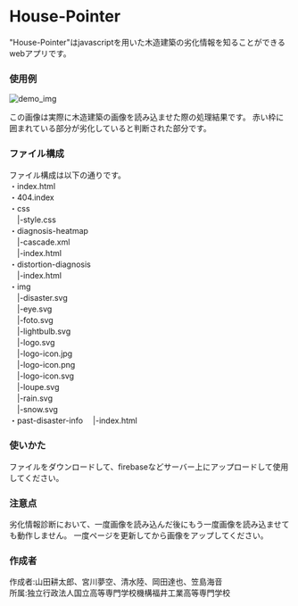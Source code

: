 # House-Pointer
 
"House-Pointer"はjavascriptを用いた木造建築の劣化情報を知ることができるwebアプリです。
 
 
### 使用例
![demo_img](https://drive.google.com/file/d/1dyTpHG1i-LlEkAiMCla-iXub1Kc1ZsWe/view?usp=sharing) 

この画像は実際に木造建築の画像を読み込ませた際の処理結果です。  赤い枠に囲まれている部分が劣化していると判断された部分です。


### ファイル構成
 ファイル構成は以下の通りです。  
・index.html  
・404.index    
・css  
　|-style.css  
・diagnosis-heatmap  
　|-cascade.xml  
　|-index.html  
・distortion-diagnosis  
　|-index.html  
・img  
　|-disaster.svg  
　|-eye.svg  
　|-foto.svg  
　|-lightbulb.svg  
　|-logo.svg  
　|-logo-icon.jpg  
　|-logo-icon.png  
　|-logo-icon.svg  
　|-loupe.svg  
　|-rain.svg  
　|-snow.svg  
・past-disaster-info
　|-index.html

### 使いかた
ファイルをダウンロードして、firebaseなどサーバー上にアップロードして使用してください。  

### 注意点
劣化情報診断において、一度画像を読み込んだ後にもう一度画像を読み込ませても動作しません。
一度ページを更新してから画像をアップしてください。
 
### 作成者
作成者:山田耕太郎、宮川夢空、清水陸、岡田達也、笠島海音  
所属:独立行政法人国立高等専門学校機構福井工業高等専門学校

